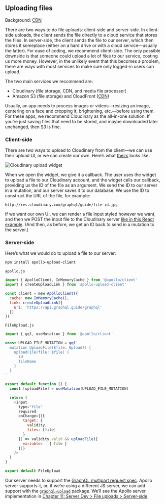 ## Uploading files

Background: [CDN](../background/cdn.md)

There are two ways to do file uploads: client-side and server-side. In client-side uploads, the client sends the file directly to a cloud service that stores the files. In server-side, the client sends the file to our server, which then stores it someplace (either on a hard drive or with a cloud service—usually the latter). For ease of coding, we recommend client-side. The only possible downside is that someone could upload a lot of files to our service, costing us more money. However, in the unlikely event that this becomes a problem, there are ways with most services to make sure only logged-in users can upload.

The two main services we recommend are: 

- Cloudinary (file storage, CDN, and media file processor)
- Amazon S3 (file storage) and CloudFront ([CDN](../background/cdn.md))

Usually, an app needs to process images or videos—resizing an image, centering on a face and cropping it, brightening, etc.—before using them. For these apps, we recommend Cloudinary as the all-in-one solution. If you’re just saving files that need to be stored, and maybe downloaded later unchanged, then S3 is fine.

### Client-side

There are two ways to upload to Cloudinary from the client—we can use their upload UI, or we can create our own. Here’s what [theirs](https://cloudinary.com/documentation/upload_widget) looks like:

![Cloudinary upload widget](../img/cloudinary-upload-widget.jpg)

When we open the widget, we give it a callback. The user uses the widget to upload a file to our Cloudinary account, and the widget calls our callback, providing us the ID of the file as an argument. We send the ID to our server in a mutation, and our server saves it to our database. We use the ID to construct the URL of the file, for example:

```
http://res.cloudinary.com/graphql/guide/file-id.jpg
```

If we want our own UI, we can render a file input styled however we want, and then we POST the input file to the Cloudinary server [like in this React example](https://github.com/cloudinary/cloudinary-react/blob/f83e4e561f9709268afbe11812f116f382cc117f/samples/photo_album/src/components/PhotosUploader.js#L99-L119). (And then, as before, we get an ID back to send in a mutation to the server.)

### Server-side

Here’s what we would do to upload a file to our server:

```sh
npm install apollo-upload-client
```

`apollo.js`

```js
import { ApolloClient, InMemoryCache } from '@apollo/client'
import { createUploadLink } from 'apollo-upload-client'

const client = new ApolloClient({
  cache: new InMemoryCache(),
  link: createUploadLink({
    uri: 'https://api.graphql.guide/graphql'
  })
})
```

`FileUpload.js`

```js
import { gql, useMutation } from '@apollo/client'

const UPLOAD_FILE_MUTATION = gql`
  mutation UploadFile($file: Upload!) {
    uploadFile(file: $file) {
      id
      fileName
    }
  }
`

export default function () {
  const [uploadFile] = useMutation(UPLOAD_FILE_MUTATION)

  return (
    <input
      type="file"
      required
      onChange={({
        target: {
          validity,
          files: [file]
        }
      }) => validity.valid && uploadFile({ 
        variables : { file } 
      })}
    />
  )
}

export default FileUpload
```

Our server needs to support the [GraphQL multipart request spec](https://github.com/jaydenseric/graphql-multipart-request-spec#server). Apollo server supports it, or, if we’re using a different JS server, we can add support with the [`graphql-upload`](https://github.com/jaydenseric/graphql-upload) package. We’ll see the Apollo server implementation in [Chapter 11: Server Dev > File uploads > Server-side](../server/#server-side).

